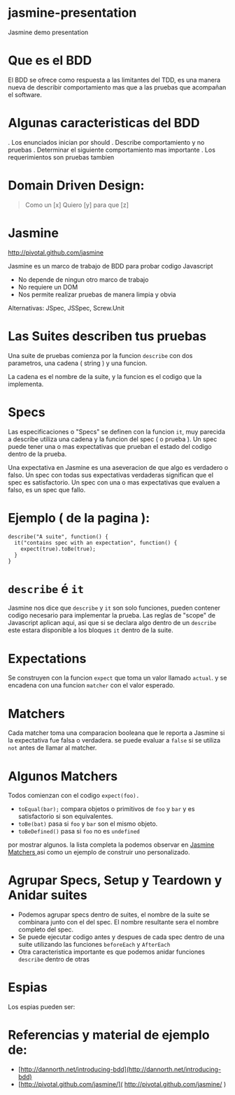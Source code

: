 jasmine-presentation
====================

Jasmine demo presentation

# Que es el BDD
El BDD se ofrece como respuesta a las limitantes del TDD, es una manera nueva de describir comportamiento mas que a las pruebas que acompañan el software.

# Algunas caracteristicas del BDD
. Los enunciados inician por should
. Describe comportamiento y no pruebas
. Determinar el siguiente comportamiento mas importante
. Los requerimientos son pruebas tambien

# Domain Driven Design:

> Como un [x]
> Quiero [y]
> para que [z]

# Jasmine
http://pivotal.github.com/jasmine

Jasmine es un marco de trabajo de BDD para probar codigo Javascript

* No depende de ningun otro marco de trabajo
* No requiere un DOM
* Nos permite realizar pruebas de manera limpia y obvia

Alternativas: JSpec, JSSpec, Screw.Unit

# Las Suites describen tus pruebas
Una suite de pruebas comienza por la funcion `describe` con dos parametros, una cadena ( string ) y una funcion.

La cadena es el nombre de la suite, y la funcion es el codigo que la implementa.

# Specs
Las especificaciones o "Specs" se definen con la funcion `it`, muy parecida a describe utiliza una cadena y la funcion del spec ( o prueba ).
Un spec puede tener una o mas expectativas que prueban el estado del codigo dentro de la prueba.

Una expectativa en Jasmine es una aseveracion de que algo es verdadero o falso. Un spec con todas sus expectativas verdaderas significan que el spec es satisfactorio. Un spec con una o mas expectativas que evaluen a falso, es un spec que fallo.

# Ejemplo ( de la pagina ):

```
describe("A suite", function() {
  it("contains spec with an expectation", function() {
    expect(true).toBe(true);
  }
}
```

# `describe` é `it`

Jasmine nos dice que `describe` y `it` son solo funciones, pueden contener codigo necesario para implementar la prueba. Las reglas de "scope" de Javascript aplican aqui, asi que si se declara algo dentro de un `describe` este estara disponible a los bloques `it` dentro de la suite.

# Expectations
Se construyen con la funcion `expect` que toma un valor llamado `actual`. y se encadena con una funcion `matcher` con el valor esperado.

# Matchers
Cada matcher toma una comparacion booleana que le reporta a Jasmine si la expectativa fue falsa o verdadera. se puede evaluar a `false` si se utiliza `not` antes de llamar al matcher.

# Algunos Matchers

Todos comienzan con el codigo `expect(foo).`

* `toEqual(bar);`  compara objetos o primitivos de `foo` y `bar` y es satisfactorio si son equivalentes.
* `toBe(bat)` pasa si `foo` y `bar` son el mismo objeto.
* `toBeDefined()` pasa si `foo` no es `undefined`

por mostrar algunos. la lista completa la podemos observar en [ Jasmine Matchers ]( https://github.com/pivotal/jasmine/wiki/Matchers ) asi como un ejemplo de construir uno personalizado.

# Agrupar Specs, Setup y Teardown y Anidar suites
* Podemos agrupar specs dentro de suites, el nombre de la suite se combinara junto con el del spec. El nombre resultante sera el nombre completo del spec.
* Se puede ejecutar codigo antes y despues de cada spec dentro de una suite utilizando las funciones `beforeEach` y `AfterEach`
* Otra caracteristica importante es que podemos anidar funciones `describe` dentro de otras

# Espias

Los espias pueden ser: 


# Referencias y material de ejemplo de:

* [http://dannorth.net/introducing-bdd](http://dannorth.net/introducing-bdd)
* [http://pivotal.github.com/jasmine/]( http://pivotal.github.com/jasmine/ )
